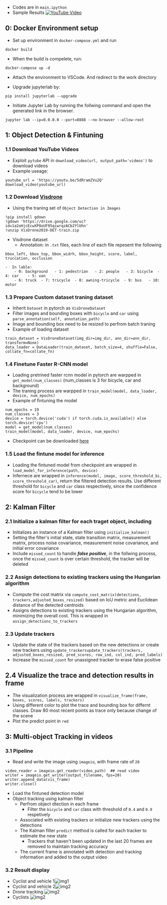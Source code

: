 - Codes are in `main.ipython`
- Sample Results
[![YouTube Video](https://youtu.be/HR3QH3iTXAU/0.jpg)](https://youtu.be/HR3QH3iTXAU)

0: Docker Environment setup
--
- Set up environment in `docker-compose.yml` and run 
```
docker build
```

- When the build is compelete, run:
```
docker-compose up -d
```

- Attach the environment to VSCode. And redirect to the work directory

- Upgrade jupyterlab by:
```
pip install jupyterlab --upgrade
```

- Initiate Jupyter Lab by running the follwing command and open the generated link in the browser.
```
jupyter lab --ip=0.0.0.0 --port=8888 --no-browser --allow-root
```

1: Object Detection & Fintuning
--
### 1.1 Download YouTube Videos
- Exploit `pytube` API in `download_video(url, output_path='videos')` to download videos
- Example useage:
```
youtube_url = 'https://youtu.be/5dRramZVu2Q'
download_video(youtube_url)
```

### 1.2 Download [Visdrone](https://github.com/VisDrone/VisDrone-Dataset)
- Using the traning set of  `Object Detection in Images`
```
!pip install gdown
!gdown 'https://drive.google.com/uc?id=1a2oHjcEcwXP8oUF95qiwrqzACb2YlUhn'
!unzip VisDrone2019-DET-train.zip
```
- Visdrone dataset
	- Annotation: in `.txt` files, each line of each file repesent the following
```
bbox_left, bbox_top, bbox_widrh, bbox_height, score, label, truccation, occlusion
```
	-  In lable:
		- 0: background   - 1: pedestrian   - 2: people   - 3: bicycle  - 4: car    - 5: van
		- 6: truck  - 7: tricycle  - 8: awning-tricycle  - 9: bus   - 10: motor
### 1.3 Prepare Custom dataset traning dataset
- Inherit `Dataset` in pytorch as `VisDroneDataset`
- Filter images and bounding boxes with `bicycle` and `car` using  `parse_annotation(self, annotation_path)`
- Image and bounding box need to be resized to perfrom batch traning
- Example of loading dataset
```
train_dataset = VisDroneDataset(img_dir=img_dir, ann_dir=ann_dir, transform=None)
data_loader = DataLoader(train_dataset, batch_size=4, shuffle=False, collate_fn=collate_fn)
```

### 1.4 Finetune Faster R-CNN model
- Loading pretrined faster rcnn model in pytorch are warpped in `get_model(num_classes)` (num_classes is 3 for bicycle, car and background)
- The traning process are warpped in `train_model(model, data_loader, device, num_epochs)`
- Example of fintuning the model
```
num_epochs = 19
num_classes = 3
device = torch.device('cuda') if torch.cuda.is_available() else torch.device('cpu')
model = get_model(num_classes)
train_model(model, data_loader, device, num_epochs)
```
- Checkpoint can be downloaded [here](https://drive.google.com/file/d/1okY3C0KB0pJ9qVbUdB-PjoDQaxHcM0kA/view?usp=sharing)

### 1.5 Load the fintune model for inference
- Loading the fintuned model from checkpoint are wrapped in  `load_model_for_inference(path, device)`
- Infernece are wrapped in `inference(model, image, score_threshold_bi, score_threshold_car)`, return the filtered detection results. Use different threshold for `bicycle` and `car` class respectively, since the confidence score for `bicycle` tend to be lower

2: Kalman Filter
--
### 2.1  Initialize a kalman filter for each traget object, including
- Initializes an instance of a Kalman filter using `initialize_kalman()`
- Setting the filter's initial state, state transition matrix, measurement matrix, process noise covariance, measurement noise covariance, and initial error covariance
- Include `missed_count` to handle ***false positive***, in the follwing process, once the `missed_count` is over certain threshold, the tracker will be deleted
### 2.2 Assign detections to existing trackers using the Hungarian algorithm
- Compute the cost matrix via `compute_cost_matrix(detections, trackers,adjusted_boxes_resized)` based on IoU metric and Euclidean distance of the detected centroids
- Assigns detections to existing trackers using the Hungarian algorithm, minimizing the overall cost. This is wrapped in `assign_detections_to_trackers`
### 2.3 Update trackers
- Update the state of the trackers based on the new detections or create new trackers using `update_trackersupdate_trackers(trackers, adjusted_boxes_resized, pred_scores, row_ind, col_ind, pred_labels)`
- Increase the `missed_count` for unassigned tracker to erase false positive

## 2.4 Visualize the trace and detection results in frame
- The visualization process are wrapped in `visualize_frame(frame, boxes, scores, labels, trackers)`
- Using different color to plot the trace and bounding box for differnt classes. Draw 80 most recent points as trace only because change of the scene
- Plot the predict point in `red`

3: Multi-object Tracking in videos
--
### 3.1 Pipeline
- Read and write the image using `imageio`, with frame rate of `20`
```
video_reader = imageio.get_reader(video_path)  ## read video
writer = imageio.get_writer(output_filename, fps=20)
writer.append_data(vis_frame)
writer.close()
```
- Load the fintuned detection model
- Object tracking using kalman filter
	- Perfrom object dtection in each frame
		- Filter the `bicycle` and `car` class with threshold of  `0.4`  and `0.9` respetively
	- Associated with existing trackers or initialize new trackers using the detections
	- The Kalman filter `predict` method is called for each tracker to estimate the new state
		- Trackers that haven't been updated in the last 20 frames are removed to maintain tracking accuracy
	- The current frame is annotated with detection and tracking information and added to the output video

### 3.2 Result display
- Cyclist and vehicle 1![img1](example_img/1.png)
- Cyclist and vehicle 2![img2](example_img/2.png)
- Drone tracking ![img2](example_img/3.png)
- Cyclists ![img2](example_img/4.png)
